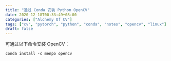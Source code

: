 ```yaml
---
title: "通过 Conda 安装 Python OpenCV"
date: 2020-12-18T00:33:49+08:00
categories: ["Alchemy Of CV"]
tags: ["cv", "pytorch", "python", "conda", "notes", "opencv", "linux"]
draft: false
---
```


可通过以下命令安装 OpenCV：  

```
conda install -c menpo opencv
```
